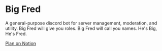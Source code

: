 # Big Fred
A general-purpose discord bot for server management, moderation, and utility. Big Fred will give you roles. Big Fred will call you names. He's Big, He's Fred.

[Plan on Notion](https://cuboid-fighter-fbc.notion.site/Big-Fred-56e28b634ebe40bebf062ea3cba837b6)

